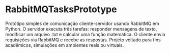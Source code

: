 # RabbitMQTasksPrototype
Protótipo simples de comunicação cliente-servidor usando RabbitMQ em Python. O servidor executa três tarefas: responder mensagens de texto, modificar um arquivo .txt e calcular uma função matemática. O cliente envia requisições via RabbitMQ e recebe as respostas. Projeto voltado para fins acadêmicos, simulações em ambientes reais ou virtuais.
